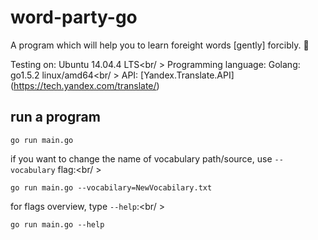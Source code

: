 # word-party-go
A program which will help you to learn foreight words [gently] forcibly. :new_moon_with_face:

Testing on: Ubuntu 14.04.4 LTS<br/ >
Programming language: Golang: go1.5.2 linux/amd64<br/ >
API: [Yandex.Translate.API] (https://tech.yandex.com/translate/)

## run a program
```
go run main.go
```
if you want to change the name of vocabulary path/source, use `--vocabulary` flag:<br/ >
```
go run main.go --vocabilary=NewVocabilary.txt
```
for flags overview, type `--help`:<br/ >
```
go run main.go --help
```
